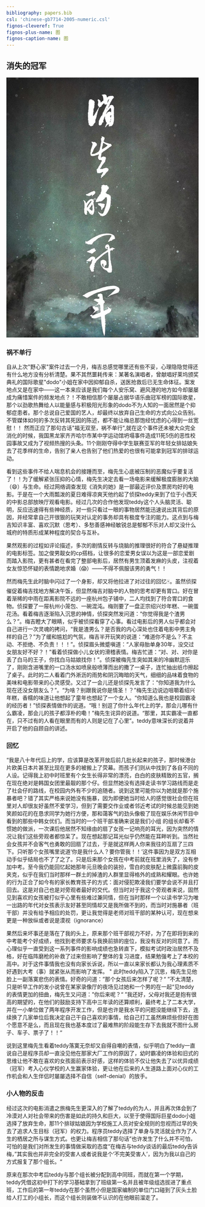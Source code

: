 ```yaml
---
bibliography: papers.bib
csl: 'chinese-gb7714-2005-numeric.csl'
fignos-cleveref: True
fignos-plus-name: 图
fignos-caption-name: 图
---
```



## 消失的冠军


![消失的冠军](image/xiao1.jpeg)

### 祸不单行
自从上次"野心家"案件过去一个月，梅吉总感觉哪里还有些不妥，心理隐隐觉得还有什么地方没有分析清楚。果不其然噩耗传来：某著名演唱者，曾献唱好莱坞颁奖典礼的国际歌星"dodo"小姐在家中因抑郁自杀，送医抢救后已无生命体征。案发地点又是在家中——这一本来应该是我们每个人安乐窝、避风港的地方如今却屡屡成为痛惜案件的频发地点？！不敢相信那个屡屡占据华语乐曲冠军榜的国际歌星，那个以劲歌热舞给人以能量感与积极阳光形象的dodo不为人知的一面居然是个抑郁症患者。那个总说自己爱国的艺人，却最终以放弃自己生命的方式向公众告别。不管媒体如何的多次反转其死因的陈述，都不能让梅总那饱经忧虑的心得到一丝宽慰！！
然而正应了那句古话"福无双至，祸不单行",就在这个事件还未被大众完全消化的时候，我国黑龙家齐齐哈尔市某中学运动馆坍塌事件造成11死5伤的恶性校园事故又成为了视频热搜的头条。11个刚刚夺得中学生联赛亚军的年轻女排姑娘失去了花季样的生命，告别了亲人也告别了他们热爱的也很有可能拿到冠军的排球运动。

看到这些事件不给人喘息机会的接踵而至，梅先生心底被压制的恶魔似乎要复活了！！为了缓解紧张压抑的心情，梅先生决定去看一场电影来缓解极度膨胀的大脑（😄）与生命。经过网络调查发现《消失的她》是一部最近评价及票房均好的电影。于是在一个大雨瓢泼的夏日难得凉爽天他约起了侦探teddy来到了位于小西天的中影总部放映厅观看电影。经过几次的合作他发现teddy这个人头脑灵活、聪明，反应迅速得有些神经质，对一些只看过一眼的事物居然能迅速说出其背后的原因，并经常拿自己开很狠的玩笑对认定的事务却具有极度专注的能力。这点到与梅吉知识丰富、喜欢沉默（思考）、多愁善感神经敏锐总是郁郁不乐对人却又没什么城府的特质形成某种程度的契合与互补。

果然观影的过程如评论描述，多次的剧情反转与烧脑的推理很好的符合了悬疑推理的电影标签。加之俊男靓女的cp搭档，让很多的恋爱男女误以为这是一部恋爱剧而踏入影院，更有甚者在看完了整部电影后，居然有男生顶着发麻的头皮，注视着女友惊恐怀疑的表情跪地求婚（😱）——不得不佩服该男的勇气！！

然而梅先生此时脑中闪过了一个身影，却又将他拉进了对过往的回忆🀄️。虽然侦探催促着梅吉找地方解决午饭，但显然梅吉对脑中的人物的思考却更有胃口。好在冒着渐稀的中雨在距离影院不远的一座杭州包子铺中，二人均找到了符合胃口的食物。侦探要了一屉杭州小笼包、一碗混沌。梅则要了一盘正宗绍兴炒年糕、一碗蛋花汤。看着梅吉逐渐陷入沉思的神情，侦探突然发问道：“你觉得我是个渣男么？”。梅吉瞪大了眼睛，似乎被侦探看穿了心事。看过电影后的男人似乎都会对自己进行一次灵魂的拷问，“我是渣男么？是否我的内心深处也住着电影中男主角样的自己？”为了缓和尴尬的气氛，梅吉半开玩笑的说道：“难道你不是么？不主动、不拒绝、不负责！！！”。侦探眉头微蹙嗔道：“人家母胎单身30年，没交过女朋友好不好？！”看着侦探做小儿女状的滑稽表情。梅吉忙道：“对、对、对你是丢了白马的王子，你找白马姑娘找你！”。侦探被梅先生突如其来的冷幽默逗乐了，刚刚含进嘴里的一口汤水如喷泉般喷薄而出的撒了一桌子，连忙抽出纸巾擦起了桌子。此时的二人看着门外淅沥的雨势和阴沉晦暗的天气，细细的品味着食物的美味和电影带来的心灵感受。又过了一会儿还是侦探先发言了：“你知道我为什么现在还没女朋友么？”。“为啥？别跟我说你是情圣！？”梅先生边说边咀嚼着绍兴年糕，香糯的味道让他想起了童年也想起了一个女人。“你知道么我也是校园霸凌的经历者！”侦探表情做作的说道。“哦！别逗了你什么年代上的学，那会儿哪有什么霸凌，那会儿的孩子都淳朴的嘞！”梅先生诧异的说道。“那里，其实霸凌一直都在，只不过有的人看在眼里而有的人则是记在了心里”。teddy意味深长的说着并开启了他的自顾自的讲述。

### 回忆

“我是八十年代后上的学，应该算是改革开放后前几批长起来的孩子，那时候港台片欧美日本片甚至比现在更多的被搬上了荧幕。而孩子们则从中找到了各自不同的人设。记得我上初中时班里有个女生长得非常的漂亮，白白的皮肤精致的五官，搁在现在绝对是韩国女团里最靓的那个仔。但显然她没有选择走读书学习路线而是走了社会仔的路线，在校园内外有不少的追随者。说到这里可能你以为她就是那个施暴者吧？错了其实严格来说她没有施暴，因为即便她当时给人的感觉很社会但在班里对人却很友好虽然不爱学习，但到了需要交作业或者邻近考试的时候总能见到她笑颜如花的在恳求同学为她行方便，那和蔼客气的劲头像极了现在娱乐休闲节目中看到的那些中韩女优们。而当时的一个班干部准确来说是我们小组 的组长却看不惯她的做派，一次课后他居然不知缘由的扇了女孩一记响亮的耳光，因为突然的情况让我们这些旁观者都惊呆了。现在想起那记耳光似乎仍然能在耳畔听到。当然社会女孩并不会客气也勇敢的回扇了过去，于是就这样两人你来我往的互扇了三四下。只听那个女孩嘴里说道‘你是我什么人？要你管我！！’这件事因为是双方互相动手似乎结局也不了了之了。只是后来那个女孩在中考前就在班里消失了，没有参加中考。至今我仍能回忆起她那年元旦晚会的装扮，雪白的皮肤配上微露前胸的皮夹克，似乎在我们当时那样一群土的掉渣的人群里显得格外的成熟和耀眼。也许她的行为正合了如今有的家长教育孩子的方式：面对侵犯欺凌我们要学会说不并且打回去。这是对自己也是对旁观者最好的交代。但当时对于我这个旁观者来说，固然见到喜欢的女孩被打似乎心里有些难过兼同情，但在当时那样一个以读书学习为唯一出路的年代对女孩表示友好甚至同情却又是我所做不到的，而当时对施暴者（班干部）并没有给予相应的处罚，更让我觉得是老师对班干部的某种认可，现在想来更是一种放纵或者说是漠视（ignorance）

果然后来坏事还是落在了我的头上，原来那个班干部视力不好，为了在即将到来的中考能考个好成绩，他找到老师要求与我换前排的座位，我没有反对的同意了。而心理似乎一直受到这一系列事件的影响成绩也急转直下，模拟考试时政治居然不及格，好在临阵磨枪的补救了过来但影响了整体的复习进度，结果勉强考上了本校的高中。对于这件事情我也没有向家长诉说，所以一直以来家长都认为我心理素质不好遇到大考（事）就紧张从而影响了发挥。
"
此时teddy陷入了沉思，梅先生见他脸上一副落寞悲伤的表情。好奇的问道：”那个女孩后来怎样了呢？“ ”不太清楚，只是听早工作的发小说曾在某家录像厅的夜场见过她和一个男的在一起“见teddy的表情更加的扭曲，梅先生又问道：”你后来呢？“
”我还好，父母对我还是抱有很高的期望的，在他们的鼓励支持下高中三年读的还算顺利，最终考上了二本大学，并在一小单位做了两年程序开发工作，但是也许是我水平的问题没能继续下去，连续换了几家单位后我决定自己干自己喜欢的事情，给自己打工虽然麻烦些但好在图个愿意不是么，而且现在我也基本度过了最难熬的阶段能生存下去我就不图什么房子、车子、票子了！！“


说到这里梅先生看着teddy落寞无奈却又自得自嘲的表情，似乎明白了teddy一直说自己是程序员却一直没见他在那家大厂工作的原因了，幼时霸凌的体验和旧式的思维让他不敢在喜欢的女孩面前表示好感，这样的体验不仅让他失去了以优异成绩（冠军）考入心仪学校的人生赢家体验，更让他在后来的人生道路上面对心仪的工作机会和人生伴侣时屡屡选择不自信（self-denial）的放手。


### 小人物的反击
经过这次的电影消遣之旅梅先生更深入的了解了teddy的为人，并且再次体会到了冷漠对人对社会带来的伤害是如此的持久和巨大，以至于使得国际巨星dodo小姐选择了放弃生命，那11个排球姑娘因为学校施工人员对安全规则的忽视而过早的失去了追求人生目标（冠军）的权力。程序员teddy选择了单身与灵活就业作为了人生的栖居之所与谋生方式。也更让梅吉相信了那句话”也许发生了什么并不可怕，可怕的是我们对所发生的事情做采取的态度“在梅吉与teddy谈话的最后teddy告诉梅，”其实我也并非完全的受害人或者说我是个‘不完美受害人’，因为为我以自己的方式报复了那个组长。“ 

原来在那次中考后teddy与那个组长被分配到高中同班，而就在第一个学期，teddy凭借这初中打下的学习基础拿到了班级第一名并且被年级组选拔进了重点班，工作后的第一年teddy在那个虽然小但是国家编制的单位门口碰到了灰头土脸给人打工的小组长，而这个组长则装做不认识的在他眼前溜走了。


